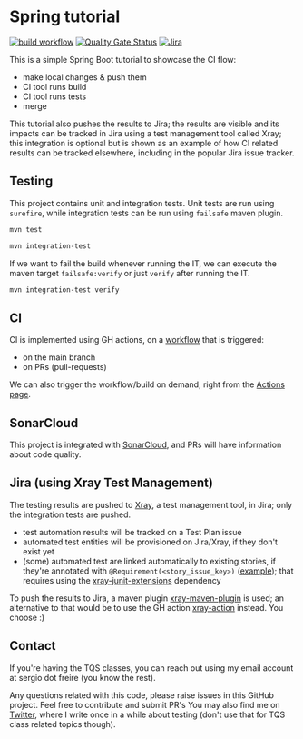 # Spring tutorial

[![build workflow](https://github.com/bitcoder/tutorial-spring/actions/workflows/maven.yml/badge.svg)](https://github.com/bitcoder/tutorial-spring/actions/workflows/maven.yml)
[![Quality Gate Status](https://sonarcloud.io/api/project_badges/measure?project=bitcoder_tutorial-spring&metric=alert_status)](https://sonarcloud.io/summary/new_code?id=bitcoder_tutorial-spring)
[![Jira](https://img.shields.io/badge/jira-%230A0FFF.svg?style=for-the-badge&logo=jira&logoColor=white)](https://sergiofreire.atlassian.net/browse/ST)


This is a simple Spring Boot tutorial to showcase the CI flow:

- make local changes & push them
- CI tool runs build
- CI tool runs tests
- merge

This tutorial also pushes the results to Jira; the results are visible and its impacts can be tracked in Jira using a test management tool called Xray; this integration is optional but is shown as an example of how CI related results can be tracked elsewhere, including in the popular Jira issue tracker.

## Testing

This project contains unit and integration tests.
Unit tests are run using `surefire`, while integration tests can be run using `failsafe` maven plugin.


```bash
mvn test
```

```bash
mvn integration-test
```

If we want to fail the build whenever running the IT, we can execute the maven target `failsafe:verify` or just `verify` after running the IT.

```bash
mvn integration-test verify
```

## CI

CI is implemented using GH actions, on a [workflow](https://github.com/bitcoder/tutorial-spring/blob/main/.github/workflows/maven.yml) that is triggered:

- on the main branch
- on PRs (pull-requests)

We can also trigger the workflow/build on demand, right from the [Actions page](https://github.com/bitcoder/tutorial-spring/actions/workflows/maven.yml).

## SonarCloud

This project is integrated with [SonarCloud](https://sonarcloud.io/project/overview?id=bitcoder_tutorial-spring), and PRs will have information about code quality.

## Jira (using Xray Test Management)

The testing results are pushed to [Xray](https://www.getxray.app/), a test management tool, in Jira; only the integration tests are pushed.

- test automation results will be tracked on a Test Plan issue
- automated test entities will be provisioned on Jira/Xray, if they don't exist yet
- (some) automated test are linked automatically to existing stories, if they're annotated with `@Requirement(<story_issue_key>)` ([example](https://github.com/bitcoder/tutorial-spring/blob/2f0f43779c5f207409600997eb1d1320413e76b3/src/test/java/com/sergiofreire/xray/tutorials/springboot/IndexControllerMockedIT.java#L29)); that requires using the [xray-junit-extensions](https://github.com/Xray-App/xray-junit-extensions) dependency

To push the results to Jira, a maven plugin [xray-maven-plugin](https://github.com/Xray-App/xray-maven-plugin) is used; an alternative to that would be to use the GH action [xray-action](https://github.com/mikepenz/xray-action) instead. You choose :)

## Contact

If you're having the TQS classes, you can reach out using my email account at sergio dot freire (you know the rest).

Any questions related with this code, please raise issues in this GitHub project. Feel free to contribute and submit PR's
You may also find me on [Twitter](https://twitter.com/darktelecom), where I write once in a while about testing (don't use that for TQS class related topics though).
 

